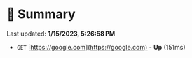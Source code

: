 # 📖 Summary
Last updated: **1/15/2023, 5:26:58 PM**

- `GET` [https://google.com](https://google.com) - **Up** (151ms)
